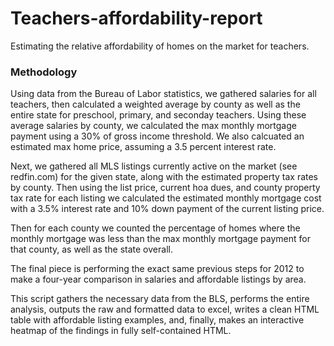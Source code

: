 # Teachers-affordability-report
Estimating the relative affordability of homes on the market for teachers.

### Methodology
Using data from the Bureau of Labor statistics, we gathered salaries for all teachers, then calculated a weighted average by county as well as the entire state for preschool, primary, and seconday teachers. Using these average salaries by county, we calculated the max monthly mortgage payment using a 30% of gross income threshold. We also calcuated an estimated max home price, assuming a 3.5 percent interest rate.

Next, we gathered all MLS listings currently active on the market (see redfin.com) for the given state, along with the estimated property tax rates by county. Then using the list price, current hoa dues, and county property tax rate for each listing we calculated the estimated monthly mortgage cost with a 3.5% interest rate and 10% down payment of the current listing price. 

Then for each county we counted the percentage of homes where the monthly mortgage was less than the max monthly mortgage payment for that county, as well as the state overall.

The final piece is performing the exact same previous steps for 2012 to make a four-year comparison in salaries and affordable listings by area.

This script gathers the necessary data from the BLS, performs the entire analysis, outputs the raw and formatted data to excel, writes a clean HTML table with affordable listing examples, and, finally, makes an interactive heatmap of the findings in fully self-contained HTML.

